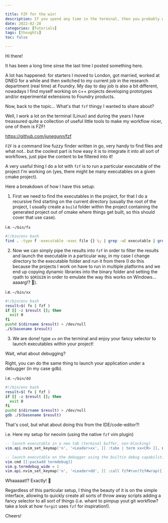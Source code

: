 ```yaml
---

title: FZF for the win!
description: If you spend any time in the terminal, then you probably will like fzf.
date: 2022-02-28
categories: [Tutorials]
tags: [thoughts]
toc: false

---
```


<!--more-->

Hi there!

It has been a long time sinse the last time I posted something here.

A lot has happened: for starters I moved to London, got married, worked at
DNEG for a while and then switched to my current job in the research department (real time) at Foundry.
My day to day job is also a bit different, nowadays I find myself working on c++ projects developing
prototypes and/or experimental extensions to Foundry products.


Now, back to the topic... What's that `fzf` thingy I wanted to share about?

Well, I work a lot on the terminal (Linux) and during the years I have treassured quite a collection
of useful little tools to make my workflow nicer, one of them is FZF!

https://github.com/junegunn/fzf

`FZF` is a command line fuzzy finder written in go, very handy to find files and what not.. but the coolest
part is how easy it is to integrate it into all sort of workflows, just pipe the content to be filtered
into it!


A very useful thing I do a lot with `fzf` is to run a particular executable of the project I'm
working on (yes, there might be many executables on a given cmake project).

Here a breakdown of how I have this setup:

1. First we need to find the executables in the project, for that I do a recursive find starting on the
current directory (usually the root of the project, I usually create a `build` folder within the project
containing the generated project out of cmake where things get built, so this should cover that use case).

i.e. `~/bin/fx`
```bash
#!/bin/env bash
find . -type f -executable -exec file {} \; | grep -wE executable | grep -Po ".*(?=:)"
```

2. Now we can simply pipe the results into `fzf` in order to filter the results and launch the executable
in a particular way, in my case I change directory to the executable folder and run it from there
(I do this because the projects I work on have to run in multiple platforms and we end up copying
dynamic libraries into the binary folder and setting the rpath to `$ORIGIN` in order to emulate the way this
works on Windows... aaaarg!? :see_no_evil:).

i.e. `~/bin/xx`
```bash
#!/bin/env bash
result=$( fx | fzf )
if [[ -z $result ]]; then
  exit 0
fi
pushd $(dirname $result) > /dev/null
./$(basename $result)
```

3. We are done! type `xx` on the terminal and enjoy your fancy selector to launch executables within your project!

Wait, what about debugging?

Right, you can do the same thing to launch your application under a debugger (in my case gdb).

i.e. `~/bin/dd`
```bash
#!/bin/env bash
result=$( fx | fzf )
if [[ -z $result ]]; then
  exit 0
fi
pushd $(dirname $result) > /dev/null
gdb ./$(basename $result)
```

That's cool, but what about doing this from the IDE/code-editor?!

i.e. Here my setup for neovim (using the native `fzf` vim plugin)
```lua
-- launch executable in a new tab (terminal buffer, non-blocking)
vim.api.nvim_set_keymap('n', '<Leader>xx', [[ :tabe | term xx<CR> ]], noremap)

-- launch executable on the debugger using the builtin debug capabilities (i.e. ability to set breakpoints in the editor)
vim.cmd [[:packadd termdebug]]
vim.g.termdebug_wide = 1
vim.api.nvim_set_keymap('n', '<Leader>dd', [[ :call fzf#run(fzf#wrap({'source': 'fx', 'sink': 'Termdebug'}))<CR>]], noremap)
```

Whaaaaat!? Exactly! :exploding_head:

Regardless of this particular setup, I thing the beauty of it is on the simple interface, allowing to quickly
create all sorts of throw away scripts adding a fancy selector to all sort of things (i.e. whant to pimpup yout
git workflow? take a look at how `forgit` uses `fzf` for inspiration!).


Cheers!
